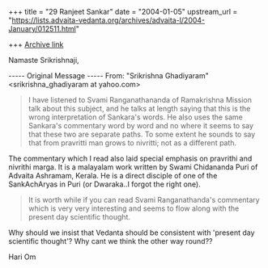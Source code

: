 +++
title = "29 Ranjeet Sankar"
date = "2004-01-05"
upstream_url = "https://lists.advaita-vedanta.org/archives/advaita-l/2004-January/012511.html"

+++
[Archive link](https://lists.advaita-vedanta.org/archives/advaita-l/2004-January/012511.html)

Namaste Srikrishnaji,

----- Original Message -----
From: "Srikrishna Ghadiyaram" <srikrishna_ghadiyaram at yahoo.com>
>
> I have listened to Svami Ranganathananda of
> Ramakrishna Mission talk about this subject, and he
> talks at length saying that this is the wrong
> interpretation of Sankara's words. He also uses the
> same Sankara's commentary word by word and no where it
> seems to say that these two are separate paths. To
> some extent he sounds to say that from pravritti man
> grows to nivritti; not as a different path.


The commentary which I read also laid special emphasis on pravrithi and
nivrithi marga. It is a malayalam work written by Swami Chidananda Puri of
Advaita Ashramam, Kerala. He is a direct disciple of one of the SankAchAryas
in Puri (or Dwaraka..I forgot the right one).


> It is worth while if you can read Svami
> Ranganathanda's commentary which is very very
> interesting and seems to flow along with the present
> day scientific thought.

Why should we insist that Vedanta should be consistent with 'present day
scientific thought'?
Why cant we think the other way round??

Hari Om


